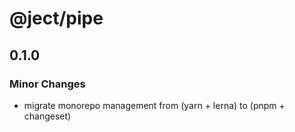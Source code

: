 # @ject/pipe

## 0.1.0

### Minor Changes

- migrate monorepo management from (yarn + lerna) to (pnpm + changeset)

